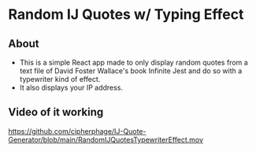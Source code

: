 # Random IJ Quotes w/ Typing Effect

## About
- This is a simple React app made to only display random quotes from a text file of David Foster Wallace's book Infinite Jest and do so with a typewriter kind of effect.
- It also displays your IP address.

## Video of it working

https://github.com/cipherphage/IJ-Quote-Generator/blob/main/RandomIJQuotesTypewriterEffect.mov